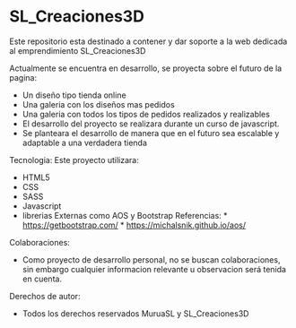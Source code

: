# SL_Creaciones3D

Este repositorio esta destinado a contener y dar soporte a la web dedicada al emprendimiento SL_Creaciones3D

Actualmente se encuentra en desarrollo, se proyecta sobre el futuro de la pagina:
  * Un diseño tipo tienda online
  * Una galeria con los diseños mas pedidos
  * Una galeria con todos los tipos de pedidos realizados y realizables
  * El desarrollo del proyecto se realizara durante un curso de javascript.
  * Se planteara el desarrollo de manera que en el futuro sea escalable y adaptable a una verdadera tienda
  
Tecnologia:
Este proyecto utilizara:
  * HTML5
  * CSS
  * SASS
  * Javascript
  * librerias Externas como AOS y Bootstrap
      Referencias:
        * https://getbootstrap.com/
        * https://michalsnik.github.io/aos/
  
Colaboraciones: 
  * Como proyecto de desarrollo personal, no se buscan colaboraciones, sin embargo cualquier informacion relevante u observacion será tenida en cuenta.
  
Derechos de autor:
  * Todos los derechos reservados MuruaSL y SL_Creaciones3D
  
